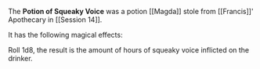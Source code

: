 The **Potion of Squeaky Voice** was a potion [[Magda]] stole from [[Francis]]' Apothecary in [[Session 14]].

It has the following magical effects:

Roll 1d8, the result is the amount of hours of squeaky voice inflicted on the drinker.